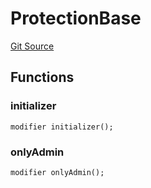 # ProtectionBase
[Git Source](https://github.com/metacontract/mc/blob/d41f04df9ea19494be75c66f344b8104caf03cd2/resources/devkit/api-reference/Flattened.sol)


## Functions
### initializer


```solidity
modifier initializer();
```

### onlyAdmin


```solidity
modifier onlyAdmin();
```


